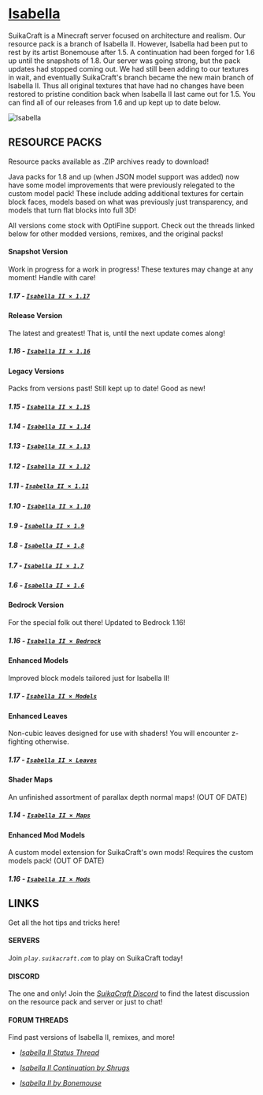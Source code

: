 # [Isabella](http://suikacraft.com)

SuikaCraft is a Minecraft server focused on architecture and realism. Our resource pack is a branch of Isabella II. However, Isabella had been put to rest by its artist Bonemouse after 1.5. A continuation had been forged for 1.6 up until the snapshots of 1.8. Our server was going strong, but the pack updates had stopped coming out. We had still been adding to our textures in wait, and eventually SuikaCraft's branch became the new main branch of Isabella II. Thus all original textures that have had no changes have been restored to pristine condition back when Isabella II last came out for 1.5. You can find all of our releases from 1.6 and up kept up to date below.

![Isabella](https://raw.githubusercontent.com/yurisuika/Isabella/master/Isabella%20II%20×%201.13/pack.png)

## RESOURCE PACKS

Resource packs available as .ZIP archives ready to download!

Java packs for 1.8 and up (when JSON model support was added) now have some model improvements that were previously relegated to the custom model pack! These include adding additional textures for certain block faces, models based on what was previously just transparency, and models that turn flat blocks into full 3D!

All versions come stock with OptiFine support. Check out the threads linked below for other modded versions, remixes, and the original packs!

#### Snapshot Version

Work in progress for a work in progress! These textures may change at any moment! Handle with care!

##### 1.17 - [*`Isabella II × 1.17`*](https://github.com/yurisuika/Isabella/raw/master/Archives/Isabella%20II%20×%201.17.zip)

#### Release Version

The latest and greatest! That is, until the next update comes along!

##### 1.16 - [*`Isabella II × 1.16`*](https://github.com/yurisuika/Isabella/raw/master/Archives/Isabella%20II%20×%201.16.zip)

#### Legacy Versions

Packs from versions past! Still kept up to date! Good as new!

##### 1.15 - [*`Isabella II × 1.15`*](https://github.com/yurisuika/Isabella/raw/master/Archives/Isabella%20II%20×%201.15.zip)

##### 1.14 - [*`Isabella II × 1.14`*](https://github.com/yurisuika/Isabella/raw/master/Archives/Isabella%20II%20×%201.14.zip)

##### 1.13 - [*`Isabella II × 1.13`*](https://github.com/yurisuika/Isabella/raw/master/Archives/Isabella%20II%20×%201.13.zip)

##### 1.12 - [*`Isabella II × 1.12`*](https://github.com/yurisuika/Isabella/raw/master/Archives/Isabella%20II%20×%201.12.zip)

##### 1.11 - [*`Isabella II × 1.11`*](https://github.com/yurisuika/Isabella/raw/master/Archives/Isabella%20II%20×%201.11.zip)

##### 1.10 - [*`Isabella II × 1.10`*](https://github.com/yurisuika/Isabella/raw/master/Archives/Isabella%20II%20×%201.10.zip)

##### 1.9 - [*`Isabella II × 1.9`*](https://github.com/yurisuika/Isabella/raw/master/Archives/Isabella%20II%20×%201.9.zip)

##### 1.8 - [*`Isabella II × 1.8`*](https://github.com/yurisuika/Isabella/raw/master/Archives/Isabella%20II%20×%201.8.zip)

##### 1.7 - [*`Isabella II × 1.7`*](https://github.com/yurisuika/Isabella/raw/master/Archives/Isabella%20II%20×%201.7.zip)

##### 1.6 - [*`Isabella II × 1.6`*](https://github.com/yurisuika/Isabella/raw/master/Archives/Isabella%20II%20×%201.6.zip)

#### Bedrock Version

For the special folk out there! Updated to Bedrock 1.16!

##### 1.16 - [*`Isabella II × Bedrock`*](https://github.com/yurisuika/Isabella/raw/master/Archives/Isabella%20II%20×%20Bedrock.mcpack)

#### Enhanced Models

Improved block models tailored just for Isabella II!

##### 1.17 - [*`Isabella II × Models`*](https://github.com/yurisuika/Isabella/raw/master/Archives/Isabella%20II%20×%20Models.zip)


#### Enhanced Leaves

Non-cubic leaves designed for use with shaders! You will encounter z-fighting otherwise.

##### 1.17 - [*`Isabella II × Leaves`*](https://github.com/yurisuika/Isabella/raw/master/Archives/Isabella%20II%20×%20Leaves.zip)


#### Shader Maps

An unfinished assortment of parallax depth normal maps! (OUT OF DATE)

##### 1.14 - [*`Isabella II × Maps`*](https://github.com/yurisuika/Isabella/raw/master/Archives/Isabella%20II%20×%20Maps.zip)

#### Enhanced Mod Models

A custom model extension for SuikaCraft's own mods! Requires the custom models pack! (OUT OF DATE)

##### 1.16 - [*`Isabella II × Mods`*](https://github.com/yurisuika/Isabella/raw/master/Archives/Isabella%20II%20×%20Mods.zip)

## LINKS

Get all the hot tips and tricks here!

#### SERVERS

Join *`play.suikacraft.com`* to play on SuikaCraft today!

#### DISCORD

The one and only! Join the *[SuikaCraft Discord](https://discord.gg/0zdNEkQle7Qg9C1H)* to find the latest discussion on the resource pack and server or just to chat!

#### FORUM THREADS

Find past versions of Isabella II, remixes, and more!

* *[Isabella II Status Thread](http://www.minecraftforum.net/forums/mapping-and-modding-java-edition/resource-packs/resource-pack-discussion/2745599)*

* *[Isabella II Continuation by Shrugs](https://www.minecraftforum.net/forums/mapping-and-modding-java-edition/resource-packs/1244972-16x-1-6-1-7-1-8beta-isabella-ii-unofficial-thread)*

* *[Isabella II by Bonemouse](http://www.minecraftforum.net/forums/mapping-and-modding-java-edition/resource-packs/1226573)*
